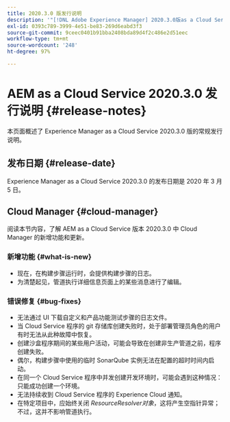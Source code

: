 ```yaml
---
title: 2020.3.0 版发行说明
description: '"[!DNL Adobe Experience Manager] 2020.3.0版as a Cloud Service发行说明。”'
exl-id: 0393c789-3999-4e51-be83-269d6eabd3f3
source-git-commit: 9ceec0401b91bba2408bda89d4f2c486e2d51eec
workflow-type: tm+mt
source-wordcount: '248'
ht-degree: 97%

---
```


# AEM as a Cloud Service 2020.3.0 发行说明 {#release-notes}

本页面概述了 Experience Manager as a Cloud Service 2020.3.0 版的常规发行说明。

## 发布日期 {#release-date}

Experience Manager as a Cloud Service 2020.3.0 的发布日期是 2020 年 3 月 5 日。

## Cloud Manager {#cloud-manager}

阅读本节内容，了解 AEM as a Cloud Service 版本 2020.3.0 中 Cloud Manager 的新增功能和更新。

### 新增功能 {#what-is-new}

* 现在，在构建步骤运行时，会提供构建步骤的日志。
* 为清楚起见，管道执行详细信息页面上的某些消息进行了编辑。

### 错误修复  {#bug-fixes}

* 无法通过 UI 下载自定义和产品功能测试步骤的日志文件。
* 当 Cloud Service 程序的 git 存储库创建失败时，处于部署管理员角色的用户有时无法从此种故障中恢复。
* 创建沙盒程序期间的某些用户活动，可能会导致在创建非生产管道之前，程序创建失败。
* 偶尔，构建步骤中使用的临时 SonarQube 实例无法在配置的超时时间内启动。
* 在同一个 Cloud Service 程序中并发创建开发环境时，可能会遇到这种情况：只能成功创建一个环境。
* 无法持续收到 Cloud Service 程序的 Experience Cloud 通知。
* 在特定项目中，应始终关闭 *ResourceResolver对象*，这将产生空指针异常；不过，这并不影响管道执行。
